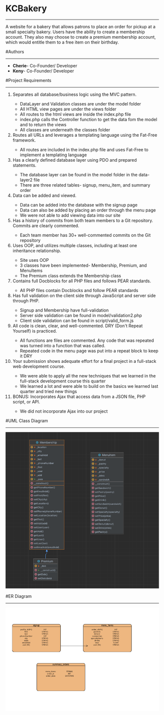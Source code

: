 # KCBakery
<hr>
A website for a bakery that allows patrons to place an order for pickup at a small specialty bakery. Users have the ability to create a membership account. They also may choose to create a premium membership account, which would entitle them to a free item on their birthday. 

#Authors
<hr>
<ul>
<li><b>Cherie</b>- Co-Founder/ Developer</li>
<li><b>Keny</b>- Co-Founder/ Developer</li>
</ul>

#Project Requirements
<hr>

<ol>
<li>Separates all database/business logic using the MVC pattern.</li>
<ul>
    <li>DataLayer and Validation classes are under the model folder</li>
    <li>All HTML view pages are under the views folder</li>
    <li>All routes to the html views are inside the index.php file</li>
    <li>index.php calls the Controller function to get the data fom the model and to return the views</li>
    <li>All classes are underneath the classes folder</li>
</ul>
<li>Routes all URLs and leverages a templating language using the Fat-Free framework.</li>
<ul>
    <li>All routes are included in the index.php file and uses Fat-Free to implement a templating language</li>
</ul>
<li>Has a clearly defined database layer using PDO and prepared statements.</li>
<ul>
    <li>The database layer can be found in the model folder in the data-layer2 file</li>
    <li>There are three related tables- signup, menu_item, and summary order</li>
</ul>
<li>Data can be added and viewed.</li>
<ul>
    <li>Data can be added into the database with the signup page </li>
    <li>Data can also be added by placing an order through the menu page</li>
    <li>We were not able to add viewing data into our site</li>
</ul>
<li>Has a history of commits from both team members to a Git repository. Commits are clearly commented.</li>
<ul>
    <li>Each team member has 30+ well-commented commits on the Git repository</li>
</ul>
<li>Uses OOP, and utilizes multiple classes, including at least one inheritance relationship.</li>
<ul>
    <li>Site uses OOP</li>
    <li>3 classes have been implemented- Membership, Premium, and MenuItems</li>
    <li>The Premium class extends the Membership class</li>
</ul>
<li>Contains full Docblocks for all PHP files and follows PEAR standards.</li>
<ul>
    <li>All PHP files contain Docblocks and follow PEAR standards</li>
</ul>
<li>Has full validation on the client side through JavaScript and server side through PHP.</li>
<ul>
    <li>Signup and Membership have full-validation</li>
    <li>Server side validation can be found in model/validation2.php</li>
    <li>Client side validation can be found in script/valid_form.js</li>
</ul>
<li>All code is clean, clear, and well-commented. DRY (Don't Repeat Yourself) is practiced.</li>
<ul>
    <li>All functions are files are commented. Any code that was repeated was turned into a function that was called.</li>
    <li>Repeated code in the menu page was put into a repeat block to keep it DRY</li>
</ul>
<li>Your submission shows adequate effort for a final project in a full-stack web development course.</li>
<ul>
    <li>We were able to apply all the new techniques that we learned in the full-stack development course this quarter</li>
    <li>We learned a lot and were able to build on the basics we learned last quarter and tried new things</li>
</ul>
<li>BONUS:  Incorporates Ajax that access data from a JSON file, PHP script, or API.</li>
<ul>
    <li>We did not incorporate Ajax into our project </li>
</ul>
</ol>

#UML Class Diagram
<hr>
<img src="images/bakery_UML.png">

#ER Diagram
<hr>
<img src="images/ER%20Diagram.png">